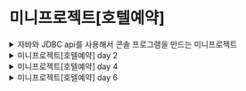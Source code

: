 
# 미니프로젝트[호텔예약] 
<details>
<summary> 자바와 JDBC api를 사용해서 콘솔 프로그램을 만드는 미니프로젝트 </summary>
<div markdown="1">
  

  
![image](https://user-images.githubusercontent.com/99929191/167563645-21ee16b5-93d8-4a0f-8b99-f49a40681600.png)


## 목표

1. JDBC 사용하여 DB와 프로그램 연동
2. JAVA→ DB 로 CRUD 구현하기

## 주제

호텔 예약 관리 시스템 만들기

### DB설계
![image](https://user-images.githubusercontent.com/99929191/167563552-56f34614-de69-4c9b-b197-dd8fcee58ded.png)



### 프로그램구성

객실예약: 

객실 호수와 등급, 가격을 조회 → 객실테이블 조회

어떤 호수를 선택할지, 이름입력

예약취소:

취소하면 예약 테이블 요소 delete

객실상태조회:

호수,등급,예약자명 조회

+각자 추가하고 싶은 요소(원하면)

### 사용기술

Java 1.8

Oracle 10

JDBC14

입력: Scanner

출력: 콘솔 출력창

### 제작기간: 일주일

1일차 - 다함께 구체적인 db설계하기(ERD 사용)

2일차~6일차 - 1인당 프로그램 하나씩 만들기. 각자 어느 부분을 만들었는지 매일 간단하게 보고

7일차 - 각자 프로그램 시연 혹은 실패후 막힌 부분 공유
	

</div>
</details>

<details>
<summary> 미니프로젝트[호텔예약] day 2 </summary>
<div markdown="1">

전체적인 과정에 대해 정리해보기:

1. 테이블만들기
2. DBConnection 클래스만들기
3. VO만들어서 변수명 지정하기
4. DAO에서 데이터 포장하기
5. Main에서 콘솔 구현하기

 ERD를 바탕으로 객실 테이블과 예약 테이블을 만들고,

PRIMARY KEY 와 FOREIGN KEY 를 지정해주었다.

## 1. 테이블만들기

객실 테이블

```sql
CREATE TABLE HOTEL
(
	ROOMNUMBER NUMBER(4),
	ROOMGRADE VARCHAR2(100),
	ROOMPRICE INT
)
/

ALTER TABLE HOTEL
	ADD CONSTRAINT HOTEL_ROOMNUMBER_PK PRIMARY KEY(ROOMNUMBER)
	

INSERT INTO HOTEL VALUES (101, 'DELUXE CITY VIEW', 166000);
INSERT INTO HOTEL VALUES (102, 'DELUXE CITY VIEW', 166000);
INSERT INTO HOTEL VALUES (103, 'DELUXE OCEAN VIEW', 188000);
INSERT INTO HOTEL VALUES (201, 'LUXURY CITY VIEW', 188000);
INSERT INTO HOTEL VALUES (202, 'LUXURY OCEAN VIEW', 220000);
INSERT INTO HOTEL VALUES (203, 'LUXURY OCEAN VIEW', 220000);
INSERT INTO HOTEL VALUES (301, 'SUITE OCEAN VIEW', 340000);
INSERT INTO HOTEL VALUES (302, 'SUITE SPECIAL VIEW', 370000);
INSERT INTO HOTEL VALUES (303, 'SUITE SPECIAL VIEW', 370000);
INSERT INTO HOTEL VALUES (401, 'PENTHOUSE', 550000);
```

객실 테이블에는 방번호, 등급, 금액을 넣고 방번호는 Primary Key 로 지정해주었다.

예약 테이블

```sql
CREATE TABLE RESERVE
(
	CFMNUMBER INT,
	NAME VARCHAR2(100),
	ROOMNUMBER NUMBER(4)
)

ALTER TABLE RESERVE
	ADD CONSTRAINT RESERVE_CFMNUMBER_PK PRIMARY KEY(CFMNUMBER)
	

ALTER TABLE RESERVE
	ADD CONSTRAINT RESERVE_ROOMNUMBER_FK FOREIGN KEY(ROOMNUMBER)
	REFERENCES HOTEL(ROOMNUMBER)
```

예약 테이블에는 예약번호, 예약자명, 방번호를 넣고 

예약번호는 PRIMARY KEY 를 지정해주고

ROOMNUMBER는 FOREIGN KEY 로 지정해주었다.

## 2. DBConnection 클래스만들기

```jsx
static {
		try {
			Class.forName("oracle.jdbc.driver.OracleDriver");
		} catch (ClassNotFoundException e) {
			e.printStackTrace();
		}

	}

	static HotelDB single = null;

	public static HotelDB getInstance() {
		if (single == null)
			single = new HotelDB();

		return single;
	}

	private HotelDB() {

	}

	// 커넥션 연결관리하는 메서드
	public Connection getConnection() throws SQLException {
		// connection 얻어오기
		String url = "jdbc:oracle:thin:@localhost:1521:xe";
		String user = "hotel";
		String pwd = "hotel";

		Connection connection = DriverManager.getConnection(url, user, pwd);
		return connection;
	}
```

</div>
</details>

<details>
<summary> 미니프로젝트[호텔예약] day 4 </summary>
<div markdown="1">

## VO만들어서 변수명 지정하기

예약 테이블과 호텔의 VO를 다른 클래스에 저장해두었다.

- 예약 VO
    
    ```java
    public class ReserveVO {
    
    	int cfmNumber;
    	String name;
    	int roomNumber;
    	
    	
    	
    	public ReserveVO() {
    		super();
    	}
    
    	public int getCfmNumber() {
    		return cfmNumber;
    	}
    
    	public void setCfmNumber(int cfmNumber) {
    		this.cfmNumber = cfmNumber;
    	}
    	
    	public ReserveVO(String name, int roomNumber){
    		
    		this.name = name;
    		this.roomNumber = roomNumber;
    	}
    
    	public ReserveVO(int cfmNumber) {
    		this.cfmNumber = cfmNumber;
    	}
    
    	public String getName() {
    		return name;
    	}
    
    	public void setName(String name) {
    		this.name = name;
    	}
    
    	public int getRoomNumber() {
    		return roomNumber;
    	}
    
    	public void setRoomNumber(int roomNumber) {
    		this.roomNumber = roomNumber;
    	}
    
    }
    ```
    
- 호텔 VO
    
    ```java
    public class HotelVO {
    
    	int roomNumber;
    	String roomGrade;
    	int roomPrice;
    	int cfmNumber;
    	String name;
    	
    	
    
    	public int getCfmNumber() {
    		
    		return cfmNumber;
    	}
    
    	public void setCfmNumber(int cfmNumber) {
    		this.cfmNumber = cfmNumber;
    	}
    
    	public String getName() {
    		return name;
    	}
    
    	public void setName(String name) {
    		this.name = name;
    	}
    
    	public int getRoomNumber() {
    		return roomNumber;
    	}
    
    	public void setRoomNumber(int roomNumber) {
    		this.roomNumber = roomNumber;
    	}
    
    	public String getRoomGrade() {
    		return roomGrade;
    	}
    
    	public void setRoomGrade(String roomGrade) {
    		this.roomGrade = roomGrade;
    	}
    
    	public int getRoomPrice() {
    		return roomPrice;
    	}
    
    	public void setRoomPrice(int roomPrice) {
    		this.roomPrice = roomPrice;
    	}
    
    }
    ```
    

DAO를 설계하면서 SELECT 를 하거나 INSERT를 할 때 서로 다른 데이터가 출력되게 하고 싶어서 전체 숙박현황을 조회할 수 있는 CURRENT_ROOMS 와 AVAILABLE_ROOMS 라는 view를 만들었다.

view를 만들기 위해서는 primary key와 foreign key 로 테이블간의 관계를 형성해주어야하고 

system에서 view를 만들수있는 권한을 부여해 주어야 한다.

left outer join 을 하면 왼쪽 테이블은 전부 출력되고 오른쪽에 null 값이 있는건 null 로 출력이 된다.

null이 아닌 값을 넣고 싶어서 NVL 함수를 사용했다. NVL(개체,NULL일때 원하는 출력방식) 으로 입력하면 된다. 

숙박 가능한 방을 조회할 때에는 예약번호가 Null인 곳만 호출하도록 만들었다. null을 조건으로 넣기 위해서는 개체명 = NULL 이 아닌 개체명 IS NULL 로 조건을 걸어야 한다.

- 추가된 SQL VIEW
    
    ```sql
    -- 전체 숙박현황조회
    CREATE OR REPLACE VIEW CURRENT_ROOMS
    AS
    SELECT H.ROOMNUMBER, H.ROOMGRADE, H.ROOMPRICE,NVL(R.CFMNUMBER,0) 
    AS CFMNUMBER, NVL(R.NAME,' ')AS NAME
    FROM HOTEL H LEFT OUTER JOIN RESERVE R
    ON H.ROOMNUMBER = R.ROOMNUMBER
    ORDER BY H.ROOMNUMBER
    
    -- 숙박 가능한 방 조회
    CREATE OR REPLACE VIEW AVAILABLE_ROOMS
    AS
    SELECT H.ROOMNUMBER, H.ROOMGRADE, H.ROOMPRICE
    FROM HOTEL H LEFT OUTER JOIN RESERVE R
    ON H.ROOMNUMBER = R.ROOMNUMBER
    WHERE R.CFMNUMBER IS NULL
    ORDER BY H.ROOMNUMBER
    ```
    

## DAO에서 데이터 포장하기

DAO파일도 호텔의 DAO와 예약현황의 DAO를 따로 만들었다.

호텔 DAO

- SELECT ALL ROOMS
    
    ```sql
    public List<HotelVO> selectAllRooms() { // 모든 방의 숙박현황 조회
    		List<HotelVO> list = new ArrayList<HotelVO>();
    		Connection connection = null;
    		PreparedStatement pstmt = null;
    		ResultSet rs = null;
    		String sql = "select * from current_rooms";
    
    		try {
    
    			// connection 얻어오기
    			connection = HotelDB.getInstance().getConnection();
    
    			// prepared statement 얻어오기
    			pstmt = connection.prepareStatement(sql);
    
    			// result set 구하기
    			rs = pstmt.executeQuery();
    
    			// 값을 포장해서 ArrayList에 집어넣기
    			while (rs.next()) {
    				int roomNumber = rs.getInt("roomNumber");
    				String roomGrade = rs.getString("roomGrade");
    				int roomPrice = rs.getInt("roomPrice");
    				int cfmNumber = rs.getInt("cfmNumber");
    				String name = rs.getString("name");
    
    				HotelVO vo = new HotelVO();
    				vo.setRoomNumber(roomNumber);
    				vo.setRoomGrade(roomGrade);
    				vo.setRoomPrice(roomPrice);
    				vo.setCfmNumber(cfmNumber);
    				vo.setName(name);
    
    				list.add(vo);
    			}
    
    		} catch (Exception e) {
    			// TODO: handle exception
    		} finally {
    			// 열려있으면 닫아주기
    			try {
    				if (rs != null) {
    					rs.close();
    				}
    				if (pstmt != null) {
    					pstmt.close();
    				}
    				if (connection != null) {
    					connection.close();
    				}
    			} catch (SQLException e) {
    				// TODO Auto-generated catch block
    				e.printStackTrace();
    			}
    		}
    
    		return list;
    
    	}
    ```
    
- SELECT AVAILABLE ROOMS
    
    ```sql
    public List<HotelVO> selectAvailableRooms() { //숙박가능한 방만 표시
    		List<HotelVO> list = new ArrayList<HotelVO>();
    		Connection connection = null;
    		PreparedStatement pstmt = null;
    		ResultSet rs = null;
    		String sql = "select * from available_rooms";
    
    		try {
    
    			// connection 얻어오기
    			connection = HotelDB.getInstance().getConnection();
    
    			// prepared statement 얻어오기
    			pstmt = connection.prepareStatement(sql);
    
    			// result set 구하기
    			rs = pstmt.executeQuery();
    
    			// 값을 포장해서 ArrayList에 집어넣기
    			while (rs.next()) {
    				int roomNumber = rs.getInt("roomNumber");
    				String roomGrade = rs.getString("roomGrade");
    				int roomPrice = rs.getInt("roomPrice");
    
    				HotelVO vo = new HotelVO();
    				vo.setRoomNumber(roomNumber);
    				vo.setRoomGrade(roomGrade);
    				vo.setRoomPrice(roomPrice);
    
    				list.add(vo);
    			}
    
    		} catch (Exception e) {
    			// TODO: handle exception
    		} finally {
    			// 열려있으면 닫아주기
    			try {
    				if (rs != null) {
    					rs.close();
    				}
    				if (pstmt != null) {
    					pstmt.close();
    				}
    				if (connection != null) {
    					connection.close();
    				}
    			} catch (SQLException e) {
    				// TODO Auto-generated catch block
    				e.printStackTrace();
    			}
    		}
    
    		return list;
    
    	}
    ```
    

예약현황 DAO

- INSERT
    
    ```java
    public int addList(ReserveVO vo) {
    		Connection connection = null;
    		PreparedStatement pstmt = null;
    		int rs = 0;
    		String sql = "INSERT INTO RESERVE VALUES(NO_SEQ.NEXTVAL, ?, ?)";
    
    		try {
    			// 1. connection 얻어오기
    			connection = HotelDB.getInstance().getConnection();
    			
    			// 2. pstmt 얻어오기
    			pstmt = connection.prepareStatement(sql);
    			
    			// 2-1. 파라미터 세팅하기
    			
    			pstmt.setString(1, vo.getName());
    			pstmt.setInt(2, vo.getRoomNumber());
    			
    			// 3. result set 얻어오기
    			rs = pstmt.executeUpdate();
    
    		} catch (Exception e) {
    			e.printStackTrace();
    		} finally {
    			try {
    				pstmt.close();
    				connection.close();
    			} catch (SQLException e) {
    				// TODO Auto-generated catch block
    				e.printStackTrace();
    			}
    		}
    		return rs;
    ```
    
- DELETE
    
    ```java
    public int deleteList(ReserveVO vo) {
    		Connection connection = null;
    		PreparedStatement pstmt = null;
    		int rs = 0;
    		String sql = "DELETE FROM RESERVE WHERE CFMNUMBER = ?";
    
    		try {
    			// 1. connection 얻어오기
    			connection = HotelDB.getInstance().getConnection();
    			
    			// 2. pstmt 얻어오기
    			pstmt = connection.prepareStatement(sql);
    			
    			// 2-1. 파라미터 세팅하기
    			pstmt.setInt(1, vo.getCfmNumber());
    			
    			// 3. result set 얻어오기
    			rs = pstmt.executeUpdate();
    			
    
    		} catch (Exception e) {
    			e.printStackTrace();
    		} finally {
    			try {
    				pstmt.close();
    				connection.close();
    			} catch (SQLException e) {
    				// TODO Auto-generated catch block
    				e.printStackTrace();
    			}
    		}
    		return rs;
    
    	}
    ```
    

## Main에서 콘솔 구현하기

![image](https://user-images.githubusercontent.com/99929191/167565193-f751d112-1fb9-4d4c-ae35-e138ee1cca80.png)

위와 같은 구조로 콘솔 프로그램을 구현했다.

값을 선택해야 할 일이 많아 매번 int를 만들지 않고 static 객체 select를 만들어서 모든 메서드가 사용할 수 있도록 만들었다.

select, insert, delete와 같은 큰 기능은 각각 메서드를 만들었다.

main에서 실행되면 initDisplay메서드가 실행되어 select값을 변경하고, 그 내용을 HotelReservasionSystem()으로 전달한다. 

선택된 Select값에 따라 각각의 메서드를 실행하는 원리이다.

- 메인 프로그램
    
    ```java
    
    public class HotelReservationSystem {
    	static int select;
    	Scanner scanner = new Scanner(System.in);
    
    	public HotelReservationSystem() {
    		do {
    			initDisplay();
    			if (select == 1) {
    				addReserveInfo(); // 객실예약
    			}
    			if (select == 2) {
    				deleteReserveInfo(); // 예약취소
    			}
    			if (select == 3) {
    				selectHotelVO(); // 전체객실조회
    			}
    		} while (select != 4);
    
    		System.out.println("-----이용해주셔서 감사합니다-----");
    		
    	}
    
    	private void deleteReserveInfo() {
    		System.out.println("-----예약취소를 선택하셨습니다.-----");
    		System.out.println("예약번호를 입력하세요");
    		int cfmNumber = scanner.nextInt();
    		
    		System.out.println("예약을 취소하시겠습니까?\n예약취소:1\n돌아가기:0");
    		select = scanner.nextInt();
    		
    		if(select ==1) {
    			ReserveVO vo = new ReserveVO(cfmNumber);
    			ReserveDAO.getInstance().deleteList(vo);
    			System.out.println("예약이 취소되었습니다.\n돌아가기:0");
    			select = scanner.nextInt();
    			if(select ==0) {
    				return;
    			}
    			
    		} else {
    			return;
    		}
    
    	}
    
    	private void addReserveInfo() {
    		List<HotelVO> list = HotelDAO.getInstance().selectAvailableRooms();
    		
    		System.out.println("-----객실예약을 선택하셨습니다.-----");
    		System.out.println("-----예약 가능한 객실을 조회합니다-----");
    		for (HotelVO vo : list) {
    			System.out.printf("%d | %s | %d\n", vo.getRoomNumber(), 
    vo.getRoomGrade(), vo.getRoomPrice());
    		}
    		
    		System.out.println("입실하실 방 번호를 입력하세요");
    		int roomNumber = scanner.nextInt();
    		scanner.nextLine();
    		
    		System.out.println("이름을 입력하세요");
    		String name = scanner.nextLine();
    
    		System.out.printf("%s님. %d호에 예약하시겠습니까?\n결제하기:1\n취소:0\n", 
    name, roomNumber);
    		select = scanner.nextInt();
    		if (select == 1) {
    		
    			ReserveVO vo = new ReserveVO(name, roomNumber);
    			ReserveDAO.getInstance().addList(vo);
    			System.out.println("예약되었습니다.");
    			
    			System.out.println("1: 다시 예약하기\n0: 처음으로 돌아가기");
    			select = scanner.nextInt();
    			if(select == 1) {
    				addReserveInfo();
    			} else {
    				return;
    			}
    		} else {
    			return;
    		}
    	}
    
    	private void selectHotelVO() { // 객실 조회하기
    		List<HotelVO> list = HotelDAO.getInstance().selectAllRooms();
    		System.out.println("-----전체 객실을 조회합니다-----");
    		System.out.println("방번호 |     객실등급     | 객실가격 | 예약번호 | 예약자명");
    		for (HotelVO vo : list) {
    			System.out.printf("%d | %s | %d | %d | %s\n", vo.getRoomNumber(), 
    					vo.getRoomGrade(), vo.getRoomPrice(),
    					vo.getCfmNumber(), vo.getName());
    		}
    		System.out.println("0: 돌아가기");
    
    		select = scanner.nextInt();
    		if (select == 0) {
    			return;
    		} else {
    			selectHotelVO();
    		}
    
    	}
    
    	public int initDisplay() { // 인트로 및 선택창
    
    		System.out.println("-----호텔에 오신것을 환영합니다-----");
    		System.out.println("1. 객실예약");
    		System.out.println("2. 예약취소");
    		System.out.println("3. 전체객실조회");
    		System.out.println("4. 종료하기");
    		select = scanner.nextInt();
    		scanner.nextLine();
    		return select;
    
    	}
    
    	public static void main(String[] args) {
    		new HotelReservationSystem();
    	}
    
    }
    ```

</div>
</details>
  
<details>
<summary> 미니프로젝트[호텔예약] day 6 </summary>
<div markdown="1">

콘솔로 웬만한 기능들은 구현을 했는데, 이제 예외처리 부분이 남았다.

### 원하는 수정사항들

1. 프로그램이 실행되고 원하는 숫자 이외에 다른 숫자나 문자가 들어왔을때 mismatch exception이 나와버리는 문제.
2. 방을 예약할때 같은 이름의 방을 예약하면 SQL exception이 나오는데, try catch 문 안에 있어도 exception이 출력되는 문제.

## 프로그램이 실행되고 원하는 숫자 이외에 다른 숫자나 문자가 들어왔을때 mismatch exception이 나와버리는 문제

### 변경 전

```java
public static void main(String[] args) {
		new HotelReservationSystem();
```

그냥 이 프로그램 전반을 try catch 로 묶어버리기로 했다.

### 변경후

```java
public static void main(String[] args) {
		try {
			new HotelReservationSystem();
		} catch (Exception e) {
			System.out.println("잘못된 입력입니다.");
			new HotelReservationSystem();
		}
```

catch 에서는 잘못된 입력이라고 알려준 뒤 프로그램이 재실행된다.

## 방을 예약할때 같은 이름의 방을 예약하면 SQL exception이 나오는데, try catch 문 안에 있어도 exception이 출력되는 문제.

## 변경전

```java
private void addReserveInfo() {
		List<HotelVO> list = HotelDAO.getInstance().selectAvailableRooms();

		System.out.println("-----객실예약을 선택하셨습니다.-----");
		System.out.println("-----예약 가능한 객실을 조회합니다-----");
		for (HotelVO vo : list) {
			System.out.printf("%d | %s | %d\n", vo.getRoomNumber(), vo.getRoomGrade(), 
			vo.getRoomPrice());
		}

		System.out.println("입실하실 방 번호를 입력하세요");
		int roomNumber = scanner.nextInt();
		scanner.nextLine();

		System.out.println("이름을 입력하세요");
		String name = scanner.nextLine();
```

## 변경후

```java
private void addReserveInfo() {
		List<HotelVO> list = HotelDAO.getInstance().selectAvailableRooms();
		List<Integer> availableRooms = new ArrayList<Integer>();

		System.out.println("-----객실예약을 선택하셨습니다.-----");
		System.out.println("-----예약 가능한 객실을 조회합니다-----");
		for (HotelVO vo : list) {
			System.out.printf("%d | %s | %d\n", vo.getRoomNumber(), vo.getRoomGrade(),
			 vo.getRoomPrice());
			availableRooms.add(vo.getRoomNumber());
		}

		System.out.println("입실하실 방 번호를 입력하세요");
		int roomNumber = scanner.nextInt();
		scanner.nextLine();

		if(!availableRooms.contains(roomNumber)) {
			System.out.println("이미 예약된 방입니다.");
			return;
		}

		System.out.println("이름을 입력하세요");
		String name = scanner.nextLine();
```

try catch를 dao에 잡아야 하는건가 고민하고 있었는데 알아보니 Exception은 마지막 수단같은것이고 프로그램을 짤 때에는 예외구간에 도달하지 않기 위해 미리 체크하는 것이 중요하다고 한다.

예약 가능한 객실을 조회하는 부분에서 가능한 방의 목록을 ArrayList에 저장해두고 입실할 방을 선택할 때 가능한 방 목록에 내가 선택한 방 번호가 포함되어있지 않으면 이미 예약된 방이라고 하면서 첫 화면으로 return 하도록 했다.

</div>
</details>
